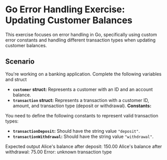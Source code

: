 # Go Error Handling Exercise: Updating Customer Balances

This exercise focuses on error handling in Go, specifically using custom error constants and handling different transaction types when updating customer balances.

## Scenario

You're working on a banking application. Complete the following variables and struct

- **`customer` struct:** Represents a customer with an ID and an account balance.
- **`transaction` struct:** Represents a transaction with a customer ID, amount, and transaction type (deposit or withdrawal).
  **Constants:**

You need to define the following constants to represent valid transaction types:

- **`transactionDeposit`:** Should have the string value `"deposit"`.
- **`transactionWithdrawal`:** Should have the string value `"withdrawal"`.

Expected output
Alice's balance after deposit: 150.00
Alice's balance after withdrawal: 75.00
Error: unknown transaction type

